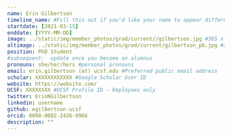 ```yaml
---
name: Erin Gilbertson
timeline_name: #Fill this out if you'd like your name to appear differently on the Timeline.
startdate: [2021-03-15]
enddate: [YYYY-MM-DD]
image: ../static/img/member_photos/grad/current//gilbertson.jpg #365 x 365 pixels, 72 dpi
altimage: ../static/img/member_photos/grad/current/gilbertson_pb.jpg #365 x 365 pixels, 72 dpi
position: PhD Student
#subsequent:  update once you become an alumnus
pronouns: she/her/hers #personal pronouns
email: erin.gilbertson (at) ucsf.edu #Preferred public email address
scholar: XXXXXXXXXXXX #Google Scholar User ID
website: https://website.com/
UCSF: XXXXXXXX #UCSF Profile ID - Employees only
twitter: ErinNGilbertson
linkedin: username
github: egilbertson-ucsf
orcid: 0000-0002-2426-9966
description: ""
---
```

